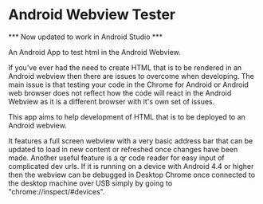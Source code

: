 Android Webview Tester
======================

*** Now updated to work in Android Studio ***

An Android App to test html in the Android Webview.

If you've ever had the need to create HTML that is to be rendered in an Android webview then there are issues to overcome when developing.
The main issue is that testing your code in the Chrome for Android or Android web browser does not reflect how the code will react in the Android Webview as it is a different browser with it's own set of issues.

This app aims to help development of HTML that is to be deployed to an Android webview.

It features a full screen webview with a very basic address bar that can be updated to load in new content or refreshed once changes have been made.
Another useful feature is a qr code reader for easy input of complicated dev urls.
If it is running on a device with Android 4.4 or higher then the webview can be debugged in Desktop Chrome once connected to the desktop machine over USB
simply by going to "chrome://inspect/#devices".

